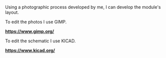 Using a photographic process developed by me, I can develop the module's layout.

To edit the photos I use GIMP.

**https://www.gimp.org/**

To edit the schematic I use KICAD.

**https://www.kicad.org/**
